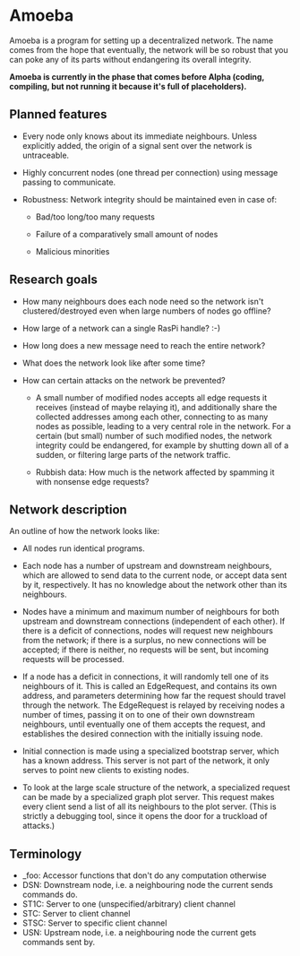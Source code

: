 Amoeba
======

Amoeba is a program for setting up a decentralized network. The name comes from the hope that eventually, the network will be so robust that you can poke any of its parts without endangering its overall integrity.

**Amoeba is currently in the phase that comes before Alpha (coding, compiling, but not running it because it's full of placeholders).**



Planned features
----------------

- Every node only knows about its immediate neighbours. Unless explicitly added, the origin of a signal sent over the network is untraceable.

- Highly concurrent nodes (one thread per connection) using message passing to communicate.

- Robustness: Network integrity should be maintained even in case of:

    - Bad/too long/too many requests

    - Failure of a comparatively small amount of nodes

    - Malicious minorities



Research goals
--------------

- How many neighbours does each node need so the network isn't clustered/destroyed even when large numbers of nodes go offline?

- How large of a network can a single RasPi handle? :-)

- How long does a new message need to reach the entire network?

- What does the network look like after some time?

- How can certain attacks on the network be prevented?

    - A small number of modified nodes accepts all edge requests it receives (instead of maybe relaying it), and additionally share the collected addresses among each other, connecting to as many nodes as possible, leading to a very central role in the network. For a certain (but small) number of such modified nodes, the network integrity could be endangered, for example by shutting down all of a sudden, or filtering large parts of the network traffic.

    - Rubbish data: How much is the network affected by spamming it with nonsense edge requests?



Network description
-------------------

An outline of how the network looks like:

- All nodes run identical programs.

- Each node has a number of upstream and downstream neighbours, which are allowed to send data to the current node, or accept data sent by it, respectively. It has no knowledge about the network other than its neighbours.

- Nodes have a minimum and maximum number of neighbours for both upstream and downstream connections (independent of each other). If there is a deficit of connections, nodes will request new neighbours from the network; if there is a surplus, no new connections will be accepted; if there is neither, no requests will be sent, but incoming requests will be processed.

- If a node has a deficit in connections, it will randomly tell one of its neighbours of it. This is called an EdgeRequest, and contains its own address, and parameters determining how far the request should travel through the network. The EdgeRequest is relayed by receiving nodes a number of times, passing it on to one of their own downstream neighbours, until eventually one of them accepts the request, and establishes the desired connection with the initially issuing node.

- Initial connection is made using a specialized bootstrap server, which has a known address. This server is not part of the network, it only serves to point new clients to existing nodes.

- To look at the large scale structure of the network, a specialized request can be made by a specialized graph plot server. This request makes every client send a list of all its neighbours to the plot server. (This is strictly a debugging tool, since it opens the door for a truckload of attacks.)



Terminology
-----------

- _foo: Accessor functions that don't do any computation otherwise
- DSN:  Downstream node, i.e. a neighbouring node the current sends commands do.
- ST1C: Server to one (unspecified/arbitrary) client channel
- STC:  Server to client channel
- STSC: Server to specific client channel
- USN:  Upstream node, i.e. a neighbouring node the current gets commands sent by.